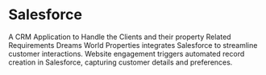 # Salesforce
A CRM Application to Handle the Clients and their property Related Requirements Dreams World Properties integrates Salesforce to streamline customer interactions. Website engagement triggers automated record creation in Salesforce, capturing customer details and preferences. 
